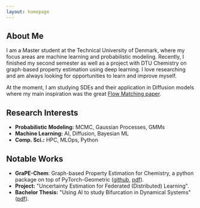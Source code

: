```yaml
---
layout: homepage
---
```


## About Me

I am a Master student at the Technical University of Denmark, where my focus areas are machine learning and probabilistic modeling. Recently, I finished my second semester
as well as a project with DTU Chemistry on graph-based property estimation using deep learning. I love researching and am always looking for
opportunities to learn and improve myself.

At the moment, I am studying SDEs and their application in Diffusion models where my main
inspiration was the great [Flow Matching paper](https://arxiv.org/abs/2210.02747").




## Research Interests

- **Probabilistic Modeling:**  MCMC, Gaussian Processes, GMMs
- **Machine Learning:** AI, Diffusion, Bayesian ML
- **Comp. Sci.:** HPC, MLOps, Python




## Notable Works


- **GraPE-Chem**: Graph-based Property Estimation for Chemistry, a python package on top of PyTorch-Geometric ([github](https://github.com/aerte/GraPE), [pdf](./assets/files/GraPE-Chem-report.pdf)).
- **Project:** "Uncertainty Estimation for Federated (Distributed) Learning".
- **Bachelor Thesis:** "Using AI to study Bifurcation in Dynamical Systems" ([pdf](./assets/files/AI-for-Bifurcations.pdf)).

